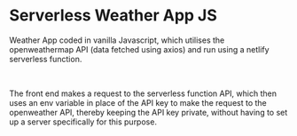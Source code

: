 # Serverless Weather App JS

Weather App coded in vanilla Javascript, which utilises the openweathermap API (data fetched using axios) and run using a netlify serverless function. 

<br>

The front end makes a request to the serverless function API, which then uses an env variable in place of the API key to make the request to the openweather API, 
thereby keeping the API key private, without having to set up a server specifically for this purpose. 
